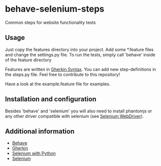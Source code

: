 behave-selenium-steps
=====================

Common steps for website functionality tests


Usage
------

Just copy the features directory into your project. Add some *.feature files and change the settings.py file.
To run the tests, simply call 'behave' inside of the feature directory

Features are written in [Gherkin Syntax](https://github.com/cucumber/cucumber/wiki/Gherkin).
You can add new step-definitions in the steps.py file. Feel free to contribute to this repository!

Have a look at the example.feature file for examples.


Installation and configuration
------

Besides 'behave' and 'selenium' you will also need to install phantomjs or any other driver compatible with selenium
(see [Selenium WebDriver](http://docs.seleniumhq.org/projects/webdriver/)).


Additional information
------

* [Behave](http://pythonhosted.org/behave/)
* [Gherkin](https://github.com/cucumber/cucumber/wiki/Gherkin)
* [Selenium with Python](http://selenium-python.readthedocs.org/en/latest/)
* [Selenium](http://docs.seleniumhq.org/)